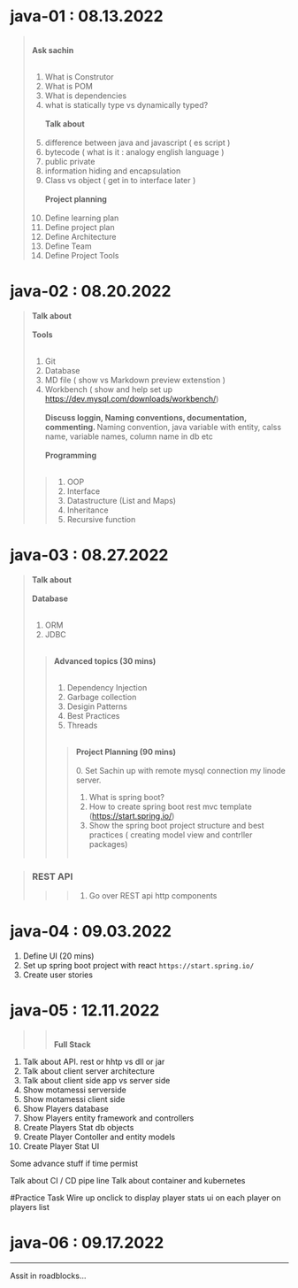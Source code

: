 # java-01 : 08.13.2022
><br><strong>   Ask sachin</strong><br><br>
> 1. What is Construtor
> 2. What is POM
> 3. What is dependencies
> 4. what is statically type vs dynamically typed?<br><br>
> <strong>Talk about</strong><br><br>
> 1. difference between java and javascript ( es script )
> 2. bytecode ( what is it : analogy english language )
> 3. public private
> 4. information hiding and encapsulation
> 5. Class vs object ( get in to interface later )<br><br>
> <strong>Project planning</strong><br><br>
> 1. Define learning plan
> 2. Define project plan
> 3. Define Architecture
> 4. Define Team
> 5. Define Project Tools


# java-02 : 08.20.2022
><strong>Talk about</strong><br><br>
><strong>Tools</strong><br><br>
>1. Git
>2. Database
>3. MD file ( show vs Markdown preview extenstion )
>4. Workbench ( show and help set up https://dev.mysql.com/downloads/workbench/)<br><br>
><strong>Discuss loggin, Naming conventions, documentation, commenting. </strong>
>Naming convention, java variable with entity, calss name, variable names, column name in db etc<br><br>
><strong>Programming</strong><br><br>
>>1. OOP
>>2. Interface
>>3. Datastructure (List and Maps)
>>4. Inheritance
>>5. Recursive function


# java-03 : 08.27.2022
><strong>Talk about<br><br>Database </strong><br><br>
>1. ORM
>2. JDBC<br><br>
>><strong>Advanced topics (30 mins)</strong><br><br>
>>1. Dependency Injection
>>2. Garbage collection
>>3. Desigin Patterns
>>4. Best Practices
>>5. Threads<br><br>
>>><strong>Project Planning (90 mins)</strong><br><br>
>>>0. Set Sachin up with remote mysql connection my linode server.
>>>1. What is spring boot?
>>>2. How to create spring boot rest mvc template (https://start.spring.io/)
>>>3. Show the spring boot project structure and best practices ( creating model view and contrller packages)<br><br>

> ### REST API
>>>1. Go over REST api http components


# java-04 : 09.03.2022

1. Define UI (20 mins)
2. Set up spring boot project with react `https://start.spring.io/`
3. Create user stories


# java-05 : 12.11.2022
>><br><strong>Full Stack</strong></br> 
1. Talk about API. rest or hhtp vs dll or jar
2. Talk about client server architecture
3. Talk about client side app vs server side
4. Show motamessi serverside
5. Show motamessi client side
1. Show Players database
1. Show Players entity framework and controllers
1. Create Players Stat db objects
1. Create Player Contoller and entity models
1. Create Player Stat UI


Some advance stuff if time permist

Talk about CI / CD pipe line 
Talk about container and kubernetes

#Practice Task
 Wire up onclick to display player stats ui on each player on players list


# java-06 : 09.17.2022
<hr/>
Assit in roadblocks...